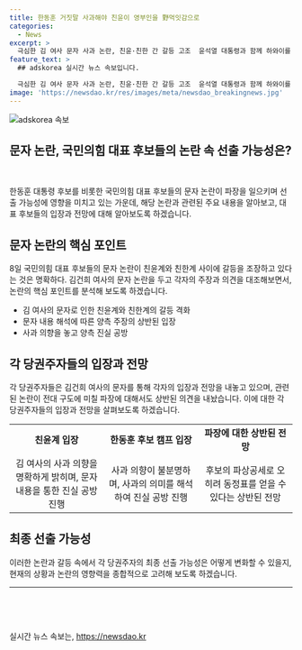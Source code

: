 ```yaml
---
title: 한동훈 거짓말 사과해야 친윤이 영부인을 野먹잇감으로
categories:
  - News
excerpt: >
  극심한 김 여사 문자 사과 논란, 친윤·친한 간 갈등 고조  윤석열 대통령과 함께 하와이를 방문한 김건희 여사가 한동훈 대표 후보에게 보낸 문자 논란으로 인해 친윤·친한 간 갈등이 심화되고 있다. 친윤 그룹은 김여사의 사과 의사를 강조하며 한 후보에 대한 사과를 촉구하고 있지만, 한 후보는 사과 의사를 부인하고 있다. 이로 인해 전당대회 구도와 선거 결과에 영향을 미칠 것으로 보이며, 이에 대한 양측의 전망은 상반되고 있다. 후보들은 상호 비방을 자제해야 한다는 국민의힘 추경호 원내대표의 촉구가 나왔다.
feature_text: >
  ## adskorea 실시간 뉴스 속보입니다.

  극심한 김 여사 문자 사과 논란, 친윤·친한 간 갈등 고조  윤석열 대통령과 함께 하와이를 방문한 김건희 여사가 한동훈 대표 후보에게 보낸 문자 논란으로 인해 친윤·친한 간 갈등이 심화되고 있다. 친윤 그룹은 김여사의 사과 의사를 강조하며 한 후보에 대한 사과를 촉구하고 있지만, 한 후보는 사과 의사를 부인하고 있다. 이로 인해 전당대회 구도와 선거 결과에 영향을 미칠 것으로 보이며, 이에 대한 양측의 전망은 상반되고 있다. 후보들은 상호 비방을 자제해야 한다는 국민의힘 추경호 원내대표의 촉구가 나왔다.
image: 'https://newsdao.kr/res/images/meta/newsdao_breakingnews.jpg'
---
```


<p><img src="https://newsdao.kr/res/images/meta/newsdao_breakingnews.jpg" alt="adskorea 속보" /></p>

<h2 data-ke-size="size26">문자 논란, 국민의힘 대표 후보들의 논란 속 선출 가능성은?</h2>

<p data-ke-size="size16">&nbsp;</p>

<p data-ke-size="size16">한동훈 대통령 후보를 비롯한 국민의힘 대표 후보들의 문자 논란이 파장을 일으키며 선출 가능성에 영향을 미치고 있는 가운데, 해당 논란과 관련된 주요 내용을 알아보고, 대표 후보들의 입장과 전망에 대해 알아보도록 하겠습니다.</p>

<h2 data-ke-size="size24">문자 논란의 핵심 포인트</h2>

<p data-ke-size="size16">8일 국민의힘 대표 후보들의 문자 논란이 친윤계와 친한계 사이에 갈등을 조장하고 있다는 것은 명확하다. 김건희 여사의 문자 논란을 두고 각자의 주장과 의견을 대조해보면서, 논란의 핵심 포인트를 분석해 보도록 하겠습니다.</p>

<ul data-ke-size="size16">
  <li>김 여사의 문자로 인한 친윤계와 친한계의 갈등 격화</li>
  <li>문자 내용 해석에 따른 양측 주장의 상반된 입장</li>
  <li>사과 의향을 놓고 양측 진실 공방</li>
</ul>

<h2 data-ke-size="size24">각 당권주자들의 입장과 전망</h2>

<p data-ke-size="size16">각 당권주자들은 김건희 여사의 문자를 통해 각자의 입장과 전망을 내놓고 있으며, 관련된 논란이 전대 구도에 미칠 파장에 대해서도 상반된 의견을 내놨습니다. 이에 대한 각 당권주자들의 입장과 전망을 살펴보도록 하겠습니다.</p>

<table>
  <colgroup>
    <col style="width:33%">
    <col style="width:33%">
    <col style="width:33%">
  </colgroup>
  <tr>
    <td style="text-align: center; height: 17px;"><b>친윤계 입장</b></td>
    <td style="text-align: center; height: 17px;"><b>한동훈 후보 캠프 입장</b></td>
    <td style="text-align: center; height: 17px;"><b>파장에 대한 상반된 전망</b></td>
  </tr>
  <tr>
    <td style="text-align: center; height: 17px;">김 여사의 사과 의향을 명확하게 밝히며, 문자 내용을 통한 진실 공방 진행</td>
    <td style="text-align: center; height: 17px;">사과 의향이 불분명하며, 사과의 의미를 해석하여 진실 공방 진행</td>
    <td style="text-align: center; height: 17px;">후보의 파상공세로 오히려 동정표를 얻을 수 있다는 상반된 전망</td>
  </tr>
</table>

<h2 data-ke-size="size24">최종 선출 가능성</h2>

<p data-ke-size="size16">이러한 논란과 갈등 속에서 각 당권주자의 최종 선출 가능성은 어떻게 변화할 수 있을지, 현재의 상황과 논란의 영향력을 종합적으로 고려해 보도록 하겠습니다.</p>

<hr data-ke-size="wide">

<p data-ke-size="size16">&nbsp;</p>

<p data-ke-size="size16">&nbsp;</p>
실시간 뉴스 속보는, <a href="https://newsdao.kr" rel="dofollow">https://newsdao.kr</a>



